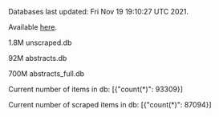 Databases last updated: Fri Nov 19 19:10:27 UTC 2021. 

Available [here](https://github.com/cbeauhilton/ash-db/releases).

1.8M	unscraped.db

92M	abstracts.db

700M	abstracts_full.db

Current number of items in db:
[{"count(*)": 93309}]

Current number of scraped items in db:
[{"count(*)": 87094}]
